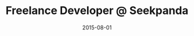 ---
date_str: "08.2015"
date: 2015-08-01
group_id: 2
layout: post
render: true
title: Freelance Developer @ Seekpanda
isSelectedWork: 0
---